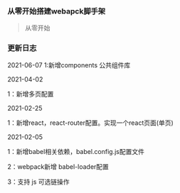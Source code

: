 ### 从零开始搭建webapck脚手架
> 从零开始


### 更新日志
2021-06-07
1:新增components 公共组件库

2021-04-02

1：新增多页配置

2021-02-25

1：新增react，react-router配置。实现一个react页面(单页)

2021-02-05

1：新增babel相关依赖，babel.config.js配置文件

2：webpack新增 babel-loader配置

3：支持 js 可选链操作
